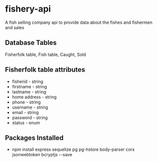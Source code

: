 # fishery-api
A fish selling company api to provide data about the fishes and fishermen and sales

## Database Tables

Fisherfolk table, Fish table, Caught, Sold

## Fisherfolk table attributes

- fisherid - string
- firstname - string
- lastname - string
- home address - string
- phone - string
- username - string
- email - string
- password - string
- status - enum

## Packages Installed

- npm install express sequelize pg pg-hstore body-parser cors jsonwebtoken bcryptjs --save
